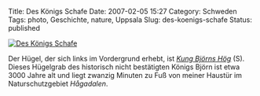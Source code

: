 Title: Des Königs Schafe
Date: 2007-02-05 15:27
Category: Schweden
Tags: photo, Geschichte, nature, Uppsala
Slug: des-koenigs-schafe
Status: published

[![Des Königs
Schafe](/pic/bluesheep_s.jpg "Des Königs Schafe")](/pic/bluesheep_l.jpg)

Der Hügel, der sich links im Vordergrund erhebt, ist [*Kung Björns
Hög*](http://sv.wikipedia.org/wiki/Bj%C3%B6rns_h%C3%B6g) (S). Dieses
Hügelgrab des historisch nicht bestätigten Königs Björn ist etwa 3000
Jahre alt und liegt zwanzig Minuten zu Fuß von meiner Haustür im
Naturschutzgebiet *Hågadalen*.

